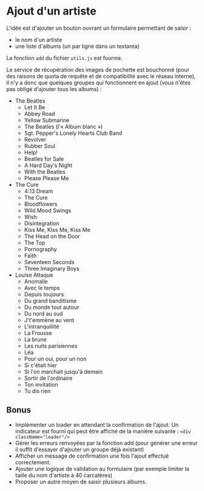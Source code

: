 # Ajout d'un artiste

L'idée est d'ajouter un bouton ouvrant un formulaire permettant de saisir :

- le nom d'un artiste
- une liste d'albums (un par ligne dans un textarea)

La fonction `add` du fichier `utils.js` est fournie.

Le service de récupération des images de pochette est bouchonné (pour des raisons de quota de requête et de compatibilité avec le réseau interne), il n'y a donc que quelques groupes qui fonctionnent en ajout (vous n'êtes pas obligé d'ajouter tous les albums) :

- The Beatles
  - Let It Be
  - Abbey Road
  - Yellow Submarine
  - The Beatles (l'« Album blanc »)
  - Sgt. Pepper's Lonely Hearts Club Band
  - Revolver
  - Rubber Soul
  - Help!
  - Beatles for Sale
  - A Hard Day's Night
  - With the Beatles
  - Please Please Me
- The Cure
  - 4:13 Dream
  - The Cure
  - Bloodflowers
  - Wild Mood Swings
  - Wish
  - Disintegration
  - Kiss Me, Kiss Me, Kiss Me
  - The Head on the Door
  - The Top
  - Pornography
  - Faith
  - Seventeen Seconds
  - Three Imaginary Boys
- Louise Attaque
  - Anomalie
  - Avec le temps
  - Depuis toujours
  - Du grand banditisme
  - Du monde tout autour
  - Du nord au sud
  - J't'emmène au vent
  - L'intranquillité
  - La Frousse
  - La brune
  - Les nuits parisiennes
  - Léa
  - Pour un oui, pour un non
  - Si c'était hier
  - Si l'on marchait jusqu'à demain
  - Sortir de l'ordinaire
  - Ton invitation
  - Tu dis rien

## Bonus

- Implémenter un loader en attendant la confirmation de l'ajout. Un indicateur est fourni qui peut être affiché de la manière suivante : `<div className="loader"/>`
- Gérer les erreurs renvoyées par la fonction add (pour générer une erreur il suffit d'essayer d'ajouter un groupe déjà existant)
- Afficher un message de confirmation une fois l'ajout effectué correctement.
- Ajouter une logique de validation au formulaire (par exemple limiter la taille du nom d'artiste à 40 carcatères)
- Proposer un autre moyen de saisir plusieurs albums.
